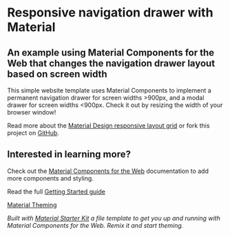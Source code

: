 # Responsive navigation drawer with Material
## An example using Material Components for the Web that changes the navigation drawer layout based on screen width

This simple website template uses Material Components to implement a permanent navigation drawer for screen widths >900px, and a modal drawer for screen widths <900px. Check it out by resizing the width of your browser window!

Read more about the [Material Design responsive layout grid](https://material.io/design/layout/responsive-layout-grid.html) or fork this project on [GitHub](https://github.com/bonniezhou/material-responsive-example).

## Interested in learning more?
Check out the [Material Components for the Web](https://github.com/material-components/material-components-web) documentation to add more components and styling.

Read the full [Getting Started guide](https://github.com/material-components/material-components-web/blob/master/docs/getting-started.md)

[Material Theming](https://material.io/design/material-theming)

*Built with [Material Starter Kit](https://glitch.com/~material-starter-kit) a file template to get you up and running with Material Components for the Web. Remix it and start theming.*
